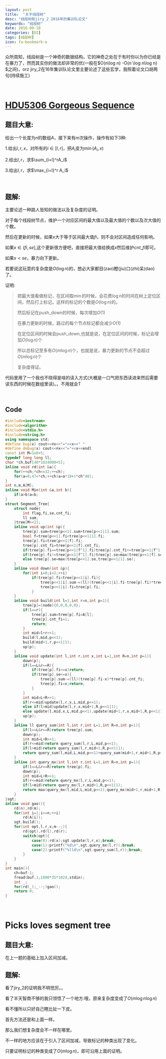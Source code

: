 ```yaml
---
layout: post
title:  "关于线段树"
desc: "线段树和jiry_2 2016年的集训队论文"
keywords: "线段树"
date: 2016-09-18
categories: [OI]
tags: [线段树]
icon: fa-bookmark-o
---
```




众所周知，线段树是一个神奇的数据结构，它的神奇之处在于有时你以为你已经是在暴力了，然而其实你的做法却非常的优(一般在$O(n\log n) -O(n \log n\log n) $之间)，orz jiry_2在16年集训队论文里主要论述了这些玄学，我照着论文口胡两句(持续施工)

<br>

# [HDU5306 Gorgeous Sequence](http://acm.hdu.edu.cn/showproblem.php?pid=5306)

## 题目大意:

给出一个长度为$n$的数组$A$，接下来有$m$次操作，操作有如下$3$种:

$1.$给出$l,r,x$，对所有的$i \in [l,r]$，把$A_i$变为$\min(A_i,x)$

$2.$给出$l,r$，求$\sum_{i=l}^rA_i$

$3.$给出$l,r$，求$\max_{i=l}^r A_i$

<br>

## 题解:

主要论述一种路人皆知的做法以及复杂度的证明。

对于每个线段树节点，维护一个对应区间的最大值以及最大值的个数以及次大值的个数。

然后在更新的时候，如果$x$大于等于区间最大值$fi$，则不会对区间造成任何影响。

如果$x\in(fi,se]$,这个更新很方便吧，直接把最大值给换成$x$然后维护$cnt\_fi$即可。

如果$x<se$，暴力向下更新。

若要说这玩意的复杂度是$O(\log n)$的，想必大家都目(zao)瞪(jiu)口(zhi)呆(dao)了。

证明:

> 把最大值看做标记，在区间取$\min$的时候，会花费$\log n$的时间在树上定位区间，然后打上标记。这样的标记的个数是$O(\log n)$的。
>
> 然后标记在push_down的时候，每次增加$O(1)$
>
> 在暴力更新的时候，路过的每个节点标记都会减少$O(1)$
>
> 在定位区间的时候会push_down,也就是说，在定位区间的时候，标记会增加$O(\log n)$个
>
> 所以总标记至多有$O(m\log n)$个，也就是说，暴力更新的节点不会超过$O(m \log n)$个
>
> 复杂度得证。

代码里用了一个我也不晓得是啥的读入方式(大概是一口气把东西读进来然后需要读东西的时候在数组里读)。。不用就会T

<br>

## Code

```cpp
#include<iostream>
#include<algorithm>
#include<stdio.h>
#include<string.h>
using namespace std;
#define bug(x) cout<<#x<<"="<<x<<" "
#define debug(x) cout<<#x<<"="<<x<<endl
const int M=1e6+5;
typedef long long ll;
char *ch,buf[40*1024000+5];
inline void rd(int &a){
	for(++ch;*ch<=32;++ch);
	for(a=0;47<*ch;++ch)a=a*10+(*ch^48);
}
int n,m,A[M];
inline void Min(int &a,int b){
	if(a>b)a=b;
}
struct Segment_Tree{
	struct node{
		int flag,fi,se,cnt_fi;
		ll sum;
	}tree[M<<2];
	inline void up(int &p){
		tree[p].sum=tree[p<<1].sum+tree[p<<1|1].sum;
		bool f=tree[p<<1].fi<tree[p<<1|1].fi;
		tree[p].fi=tree[p<<1|f].fi;
		tree[p].cnt_fi=tree[p<<1|f].cnt_fi;
		if(tree[p].fi==tree[p<<1|f^1].fi)tree[p].cnt_fi+=tree[p<<1|f^1].cnt_fi;
		if(tree[p].fi!=tree[p<<1|f^1].fi)tree[p].se=max(tree[p<<1|f].se,tree[p<<1|f^1].fi);
		else tree[p].se=max(tree[p<<1].se,tree[p<<1|1].se);
	}
	inline void down(int &p){
		for(int i=0;i<2;++i)
			if(tree[p].fi<tree[p<<1|i].fi){
				tree[p<<1|i].sum-=(ll)(tree[p<<1|i].fi-tree[p].fi)*tree[p<<1|i].cnt_fi;
				tree[p<<1|i].fi=tree[p].fi;
			}
	}
	inline void build(int l=1,int r=n,int p=1){
		tree[p]=(node){0,0,0,0,0};
		if(l==r){
			tree[p].sum=tree[p].fi=A[l];
			tree[p].cnt_fi=1;
			return;
		}
		int mid=l+r>>1;
		build(l,mid,p<<1);
		build(mid+1,r,p<<1|1);
		up(p);
	}
	inline void update(int l,int r,int x,int L=1,int R=n,int p=1){
		down(p);
		if(l==L&r==R){
			if(tree[p].fi<=x)return;
			if(tree[p].se<=x){
				tree[p].sum-=(ll)(tree[p].fi-x)*tree[p].cnt_fi;
				tree[p].fi=x;return;
			}
		}
		int mid=L+R>>1;
		if(r<=mid)update(l,r,x,L,mid,p<<1);
		else if(l>mid)update(l,r,x,mid+1,R,p<<1|1);
		else update(l,mid,x,L,mid,p<<1),update(mid+1,r,x,mid+1,R,p<<1|1);
		up(p);
	}
	inline ll query_sum(int l,int r,int L=1,int R=n,int p=1){
		if(l==L&r==R)return tree[p].sum;
		down(p);
		int mid=L+R>>1;
		if(r<=mid)return query_sum(l,r,L,mid,p<<1);
		if(l>mid)return query_sum(l,r,mid+1,R,p<<1|1);
		return query_sum(l,mid,L,mid,p<<1)+query_sum(mid+1,r,mid+1,R,p<<1|1);
	}
	inline int query_mx(int l,int r,int L=1,int R=n,int p=1){
		if(l==L&r==R)return tree[p].fi;
		down(p);
		int mid=L+R>>1;
		if(r<=mid)return query_mx(l,r,L,mid,p<<1);
		if(l>mid)return query_mx(l,r,mid+1,R,p<<1|1);
		return max(query_mx(l,mid,L,mid,p<<1),query_mx(mid+1,r,mid+1,R,p<<1|1));
	}
}sgt;
inline void gao(){
	rd(n),rd(m);
	for(int i=1;i<=n;++i)
		rd(A[i]);
	sgt.build();
	for(int opt,l,r,x;m--;){
		rd(opt),rd(l),rd(r);
		switch(opt){
			case(0):rd(x);sgt.update(l,r,x);break;
			case(1):printf("%d\n",sgt.query_mx(l,r));break;
			case(2):printf("%lld\n",sgt.query_sum(l,r));break;
		}
	}
}
int main(){
	ch=buf-1;
	fread(buf,1,1000*35*1024,stdin);
	int _;
	for(rd(_);_--;)gao();
	return 0;
}
```

<br>

# Picks loves segment tree

## 题目大意:

在上一题的基础上加入区间加减。

## 题解:

看了jiry_2的证明我不明觉厉。。

看了半天智商不够的我只领悟了一个地方:哦，原来复杂度变成了$O(m\log n \log n)$

看不懂所以只好自己瞎比扯一下皮。

首先方法还是和上面一样。

那么我们想复杂度会不一样在哪里。

不一样的地方应该在于引入了区间加减，导致标记的种类出现了变化。

只要证明标记的种类变成了$O(m\log n)$，即可沿用上面的证明。



